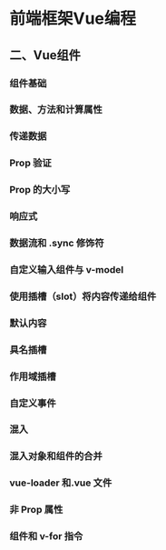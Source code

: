# 前端框架Vue编程

## 二、Vue组件

### 组件基础 

### 数据、方法和计算属性 

### 传递数据 

### Prop 验证 

### Prop 的大小写 

### 响应式 

### 数据流和 .sync 修饰符 

### 自定义输入组件与 v-model 

### 使用插槽（slot）将内容传递给组件 

### 默认内容 

### 具名插槽 

### 作用域插槽 

### 自定义事件 

### 混入 

### 混入对象和组件的合并 

### vue-loader 和.vue 文件 

### 非 Prop 属性 

### 组件和 v-for 指令 


